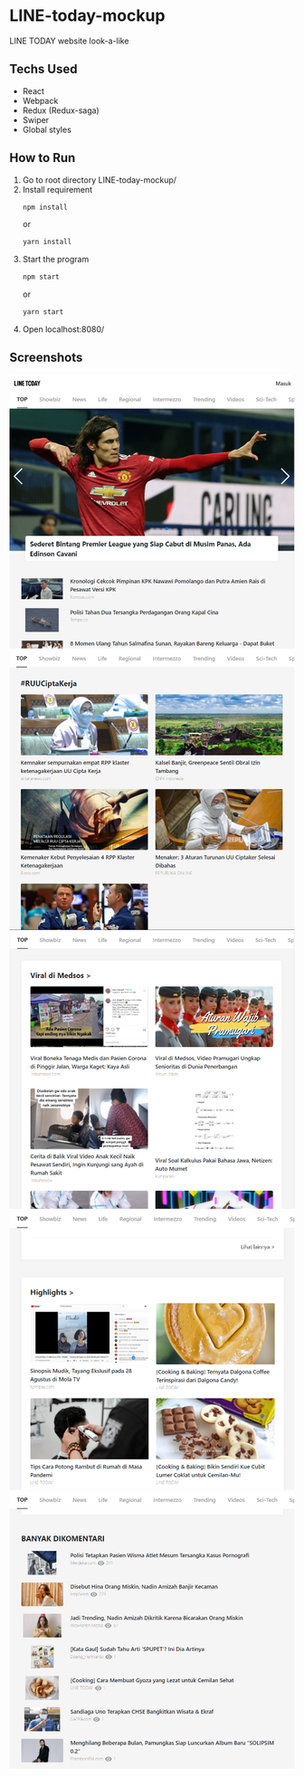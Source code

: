 # LINE-today-mockup
LINE TODAY website look-a-like

## Techs Used
- React
- Webpack
- Redux (Redux-saga)
- Swiper
- Global styles

## How to Run
1. Go to root directory LINE-today-mockup/
2. Install requirement
    ```sh
    npm install
    ```
    or
    ```sh
    yarn install
    ```
3. Start the program
    ```sh
    npm start
    ```
    or
    ```sh
    yarn start
    ```
4. Open localhost:8080/

## Screenshots
![SS 1](public/Screenshots/1.png)
![SS 2](public/Screenshots/2.png)
![SS 3](public/Screenshots/3.png)
![SS 4](public/Screenshots/4.png)
![SS 5](public/Screenshots/5.png)